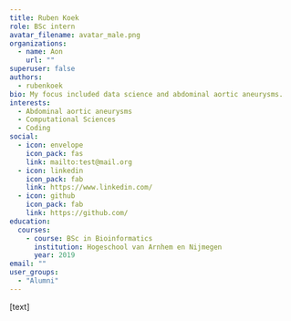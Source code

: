 ```yaml
---
title: Ruben Koek
role: BSc intern
avatar_filename: avatar_male.png
organizations:
  - name: Aon
    url: ""
superuser: false
authors:
  - rubenkoek
bio: My focus included data science and abdominal aortic aneurysms.
interests:
  - Abdominal aortic aneurysms
  - Computational Sciences
  - Coding
social:
  - icon: envelope
    icon_pack: fas
    link: mailto:test@mail.org
  - icon: linkedin
    icon_pack: fab
    link: https://www.linkedin.com/
  - icon: github
    icon_pack: fab
    link: https://github.com/
education:
  courses:
    - course: BSc in Bioinformatics
      institution: Hogeschool van Arnhem en Nijmegen
      year: 2019
email: ""
user_groups:
  - "Alumni"
---
```

[text]
